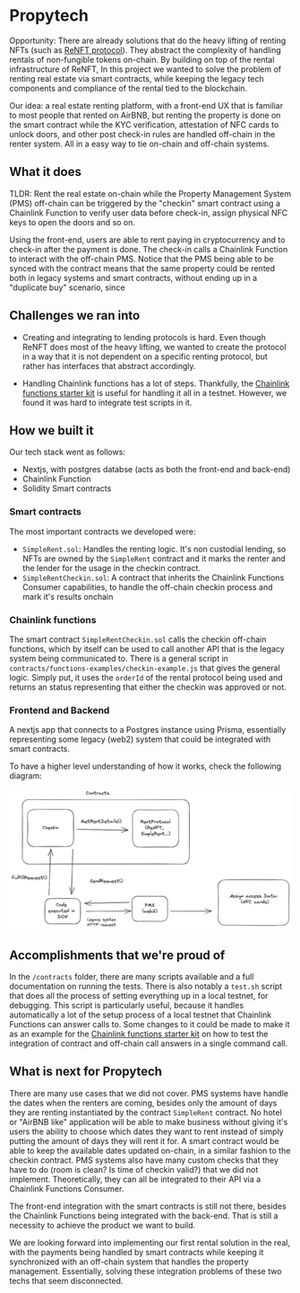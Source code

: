 # Propytech

Opportunity: There are already solutions that do the heavy lifting of renting NFTs (such as [ReNFT protocol](https://www.renft.io/)). They abstract the complexity of handling rentals of non-fungible tokens on-chain. By building on top of the rental infrastructure of ReNFT, In this project we wanted to solve the problem of renting real estate via smart contracts, while keeping the legacy tech components and compliance of the rental tied to the blockchain.

Our idea: a real estate renting platform, with a front-end UX that is familiar to most people that rented on AirBNB, but renting the property is done on the smart contract while the KYC verification, attestation of NFC cards to unlock doors, and other post check-in rules are handled off-chain in the renter system. All in a easy way to tie on-chain and off-chain systems.

## What it does

TLDR: Rent the real estate on-chain while the Property Management System (PMS) off-chain can be triggered by the "checkin" smart contract using a Chainlink Function to verify user data before check-in, assign physical NFC keys to open the doors and so on.

Using the front-end, users are able to rent paying in cryptocurrency and to check-in after the payment is done. The check-in calls a Chainlink Function to interact
with the off-chain PMS. Notice that the PMS being able to be synced with the contract means that the same property could be rented both in legacy systems and smart contracts, without ending up in a "duplicate buy" scenario, since 


## Challenges we ran into

- Creating and integrating to lending protocols is hard. Even though ReNFT does most of the heavy lifting, we wanted to create
the protocol in a way that it is not dependent on a specific renting protocol, but rather has interfaces that abstract accordingly.

- Handling Chainlink functions has a lot of steps. Thankfully, the [Chainlink functions starter kit](https://github.com/smartcontractkit/functions-hardhat-starter-kit) is useful for handling it all in a testnet. However, we found it was hard to integrate test scripts in it. 


## How we built it

Our tech stack went as follows:

- Nextjs, with postgres databse (acts as both the front-end and back-end)
- Chainlink Function
- Solidity Smart contracts



### Smart contracts

The most important contracts we developed were:

- `SimpleRent.sol`: Handles the renting logic. It's non custodial lending, so NFTs are owned by the `SimpleRent` contract and it marks the renter and the lender 
for the usage in the checkin contract.
- `SimpleRentCheckin.sol`: A contract that inherits the Chainlink Functions Consumer capabilities, to handle the off-chain checkin process and mark it's results onchain

### Chainlink functions

The smart contract `SimpleRentCheckin.sol` calls the checkin off-chain functions, which by itself can be used to call another API that is the legacy system
being communicated to. There is a general script in `contracts/functions-examples/checkin-example.js` that gives the general logic. Simply put, it uses the
`orderId` of the rental protocol being used and returns an status representing that either the checkin was approved or not.


### Frontend and Backend

A nextjs app that connects to a Postgres instance using Prisma, essentially representing some legacy (web2) system that could be integrated with smart contracts. 



To have a higher level understanding of how it works, check the following diagram:

![diagram](image.png)



## Accomplishments that we're proud of

In the `/contracts` folder, there are many scripts available and a full documentation on running the tests. There is also notably a `test.sh` script that does
all the process of setting everything up in a local testnet, for debugging. This script is particularly useful, because it handles automatically a lot of the setup process of a local testnet that Chainlink Functions can answer calls to. Some changes to it could be made to make it as an example for the [Chainlink functions starter kit](https://github.com/smartcontractkit/functions-hardhat-starter-kit) on how to test the integration of contract and off-chain call answers in a single command call. 


## What is next for Propytech

There are many use cases that we did not cover. PMS systems have handle the dates when the renters are coming, besides only the amount of days they are renting
instantiated by the contract `SimpleRent` contract. No hotel or "AirBNB like" application will be able to make business without giving it's users the ability to choose which dates they want to rent instead of simply putting the amount of days they will rent it for. A smart contract would be able to keep the available dates updated on-chain, in a similar fashion to the checkin contract. PMS systems also have many custom checks that they have to do (room is clean? Is time of checkin valid?) that we did not implement. Theoretically, they can all be integrated to their API via a Chainlink Functions Consumer.

The front-end integration with the smart contracts is still not there, besides the Chainlink Functions being integrated with the back-end. That is still 
a necessity to achieve the product we want to build.

We are looking forward into implementing our first rental solution in the real, with the payments being handled by smart contracts while keeping
it synchronized with an off-chain system that handles the property management. Essentially, solving these integration problems of these two techs that seem disconnected.   
